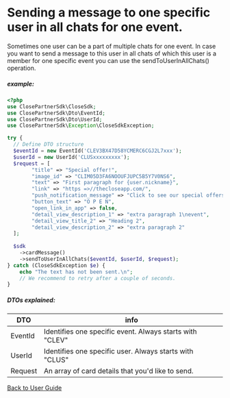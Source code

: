# Sending a message to one specific user in all chats for one event.
Sometimes one user can be a part of multiple chats for one event. In case you want to send a message to this user in all chats of which this user is a member for one specific event you can use the sendToUserInAllChats() operation.

##### example:
```php
<?php
use ClosePartnerSdk\CloseSdk;
use ClosePartnerSdk\Dto\EventId;
use ClosePartnerSdk\Dto\UserId;
use ClosePartnerSdk\Exception\CloseSdkException;

try {
  // Define DTO structure
  $eventId = new EventId('CLEV3BX47D58YCMERC6CGJ2L7xxx');
  $userId = new UserId('CLUSxxxxxxxxx');
  $request = [
        "title" => "Special offer!",
        "image_id" => "CLIM05D3FA6NOOUFJUPC5B5Y7V0NS6",
        "text" => "First paragraph for {user.nickname}",
        "link" => "https =>//thecloseapp.com/",
        "push_notification_message" => "Click to see our special offers for you.",
        "button_text" => "O P E N",
        "open_link_in_app" => false,
        "detail_view_description_1" => "extra paragraph 1\nevent",
        "detail_view_title_2" => "Heading 2",
        "detail_view_description_2" => "extra paragraph 2"
  ];
  
  $sdk
    ->cardMessage()
    ->sendToUserInAllChats($eventId, $userId, $request);
} catch (CloseSdkException $e) {
    echo "The text has not been sent.\n";
    // We recommend to retry after a couple of seconds.
}
```
##### DTOs explained:
| DTO     | info |
|---------| ----------- |
| EventId | Identifies one specific event. Always starts with "CLEV"|
| UserId  | Identifies one specific user. Always starts with "CLUS"|
| Request | An array of card details that you'd like to send.|

[Back to User Guide](/USERGUIDE.md#cardmessage)